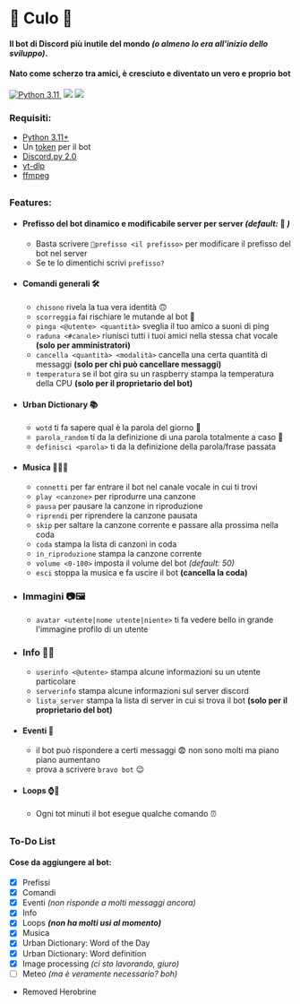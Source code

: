 # 🍑 **Culo** 🍑

#### Il bot di Discord più inutile del mondo *(o almeno lo era all'inizio dello sviluppo)*.
#### Nato come scherzo tra amici, è cresciuto e diventato un vero e proprio bot
[![Python 3.11 ](https://github.com/Borgotto/Culo/actions/workflows/test-python-app.yml/badge.svg)](https://github.com/Borgotto/Culo/actions/workflows/test-python-app.yml)
![](https://dcbadge.limes.pink/api/shield/593096925947887648?bot=true&style=flat)
![](https://dcbadge.limes.pink/api/shield/289887222310764545?style=flat)

### Requisiti:
- [Python 3.11+](https://www.python.org/downloads/)
- Un [token](https://discord.com/developers/applications) per il bot
- [Discord.py 2.0](https://github.com/Rapptz/discord.py)
- [yt-dlp](https://github.com/yt-dlp/yt-dlp)
- [ffmpeg](https://ffmpeg.org/download.html)
##

### **Features:**
- #### Prefisso del bot dinamico e modificabile server per server *(default:* 🍑 *)*
  - Basta scrivere `🍑prefisso <il prefisso>` per modificare il prefisso del bot nel server
  - Se te lo dimentichi scrivi `prefisso?`
- #### Comandi generali 🛠️
  - `chisono` rivela la tua vera identità 🙃
  - `scorreggia` fai rischiare le mutande al bot 😬
  - `pinga <@utente> <quantità>` sveglia il tuo amico a suoni di ping
  - `raduna <#canale>` riunisci tutti i tuoi amici nella stessa chat vocale **(solo per amministratori)**
  - `cancella <quantità> <modalità>` cancella una certa quantità di messaggi **(solo per chi può cancellare messaggi)**
  - `temperatura` se il bot gira su un raspberry stampa la temperatura della CPU **(solo per il proprietario del bot)**
- #### Urban Dictionary 📚
  - `wotd` ti fa sapere qual è la parola del giorno 📜
  - `parola_random` ti da la definizione di una parola totalmente a caso 🤣
  - `definisci <parola>` ti da la definizione della parola/frase passata
- #### Musica 🎼🎵🎶
  - `connetti` per far entrare il bot nel canale vocale in cui ti trovi
  - `play <canzone>` per riprodurre una canzone
  - `pausa` per pausare la canzone in riproduzione
  - `riprendi` per riprendere la canzone pausata
  - `skip` per saltare la canzone corrente e passare alla prossima nella coda
  - `coda` stampa la lista di canzoni in coda
  - `in_riproduzione` stampa la canzone corrente
  - `volume <0-100>` imposta il volume del bot *(default: 50)*
  - `esci` stoppa la musica e fa uscire il bot **(cancella la coda)**
- ### Immagini 📷🖼️
  -  `avatar <utente|nome utente|niente>` ti fa vedere bello in grande l'immagine profilo di un utente
- ### Info 💁📂
  - `userinfo <@utente>` stampa alcune informazioni su un utente particolare
  - `serverinfo` stampa alcune informazioni sul server discord
  - `lista_server` stampa la lista di server in cui si trova il bot **(solo per il proprietario del bot)**
- #### Eventi 📆
  - il bot può rispondere a certi messaggi 😨 non sono molti ma piano piano aumentano
  - prova a scrivere `bravo bot` 😉
- #### Loops ⌚🔄
  - Ogni tot minuti il bot esegue qualche comando ⏰
##

### To-Do List
#### Cose da aggiungere al bot:
- [x] Prefissi
- [x] Comandi
- [x] Eventi *(non risponde a molti messaggi ancora)*
- [x] Info
- [x] Loops ***(non ha molti usi al momento)***
- [x] Musica
- [x] Urban Dictionary: Word of the Day
- [x] Urban Dictionary: Word definition
- [x] Image processing *(ci sto lavorando, giuro)*
- [ ] Meteo *(ma è veramente necessario? boh)*

- Removed Herobrine
